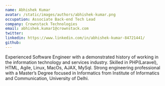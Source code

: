 ```yaml
---
name: Abhishek Kumar
avatar: /static/images/authors/abhishek-kumar.png
occupation: Associate Back-end Tech Lead
company: Crownstack Technologies
email: abhishek.kumar1@crownstack.com
twitter: 
linkedin: https://www.linkedin.com/in/abhishek-kumar-84721441/
github: 
---
```


Experienced Software Engineer with a demonstrated history of working in the information technology and services industry. Skilled in PHP(Laravel), HTML, Agile, Linux, MacOs, AJAX, MySql. Strong engineering professional with a Master’s Degree focused in Informatics from Institute of Informatics and Communication, University of Delhi.